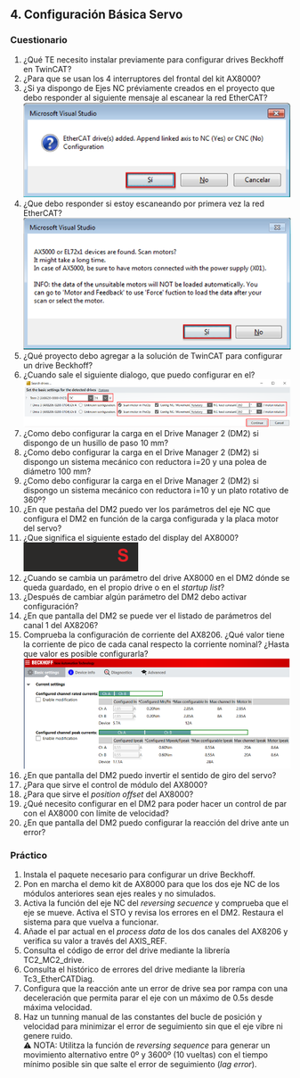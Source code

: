 ## 4. Configuración Básica Servo ##
### Cuestionario ###
1. ¿Qué TE necesito instalar previamente para configurar drives Beckhoff en TwinCAT?
2. ¿Para que se usan los 4 interruptores del frontal del kit AX8000?
3. ¿Si ya dispongo de Ejes NC préviamente creados en el proyecto que debo responder al siguiente mensaje al escanear la red EtherCAT?
![](/images/LinkDriveToNCDialog.png)
4. ¿Que debo responder si estoy escaneando por primera vez la red EtherCAT?
![](/images/ScanMotorDialog.png)
5. ¿Qué proyecto debo agregar a la solución de TwinCAT para configurar un drive Beckhoff?
6. ¿Cuando sale el siguiente dialogo, que puedo configurar en el?
![](/images/DM2InitDialog.png)
7. ¿Como debo configurar la carga en el Drive Manager 2 (DM2) si dispongo de un husillo de paso 10 mm?
8. ¿Como debo configurar la carga en el Drive Manager 2 (DM2) si dispongo un sistema mecánico con reductora i=20 y una polea de diámetro 100 mm?
9. ¿Como debo configurar la carga en el Drive Manager 2 (DM2) si dispongo un sistema mecánico con reductora i=10 y un plato rotativo de 360º?
10. ¿En que pestaña del DM2 puedo ver los parámetros del eje NC que configura el DM2 en función de la carga configurada y la placa motor del servo? 
11. ¿Que significa el siguiente estado del display del AX8000? <br>
![](/images/AX8000SafeyStateDisplay.png)
12. ¿Cuando se cambia un parámetro del drive AX8000 en el DM2 dónde se queda guardado, en el propio drive o en el *startup list*?
13. ¿Después de cambiar algún parámetro del DM2 debo activar configuración?
14. ¿En que pantalla del DM2 se puede ver el listado de parámetros del canal 1 del AX8206?
15. Comprueba la configuración de corriente del AX8206. ¿Qué valor tiene la corriente de pico de cada canal respecto la corriente nominal? ¿Hasta que valor es posible configurarla?
![](/images/ConfigCorrienteCanalesAX8000.png)
16. ¿En que pantalla del DM2 puedo invertir el sentido de giro del servo?
17. ¿Para que sirve el control de módulo del AX8000?
18. ¿Para que sirve el *position offset* del AX8000?
19. ¿Qué necesito configurar en el DM2 para poder hacer un control de par con el AX8000 con límite de velocidad?
20. ¿En que pantalla del DM2 puedo configurar la reacción del drive ante un error?

### Práctico ###
1. Instala el paquete necesario para configurar un drive Beckhoff. 
2. Pon en marcha el demo kit de AX8000 para que los dos eje NC de los módulos anteriores sean ejes reales y no simulados. 
3. Activa la función del eje NC del *reversing secuence* y comprueba que el eje se mueve. Activa el STO y revisa los errores en el DM2. Restaura el sistema para que vuelva a funcionar.
4. Añade el par actual en el *process data* de los dos canales del AX8206 y verifica su valor a través del AXIS_REF.
5. Consulta el código de error del drive mediante la librería TC2_MC2_drive. 
6. Consulta el histórico de errores del drive mediante la librería Tc3_EtherCATDiag.
7. Configura que la reacción ante un error de drive sea por rampa con una deceleración que permita parar el eje con un máximo de 0.5s desde máxima velocidad. 
8. Haz un tunning manual de las constantes del bucle de posición y velocidad para minimizar el error de seguimiento sin que el eje vibre ni genere ruido. <br> 
:warning: NOTA: Utilitza la función de *reversing sequence* para generar un movimiento alternativo entre 0º y 3600º (10 vueltas) con el tiempo mínimo posible sin que salte el error de seguimiento (*lag error*).